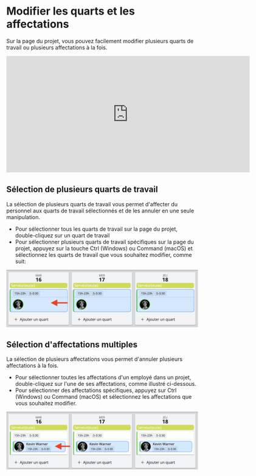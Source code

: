 # Modifier les quarts et les affectations

Sur la page du projet, vous pouvez facilement modifier plusieurs quarts de travail ou plusieurs affectations à la fois.

<iframe width="640" height="306" src="https://www.loom.com/embed/6ee1dd771a8349efabcf148a89b5d036" frameborder="0" webkitallowfullscreen mozallowfullscreen allowfullscreen></iframe>

## Sélection de plusieurs quarts de travail
La sélection de plusieurs quarts de travail vous permet d'affecter du personnel aux quarts de travail sélectionnés et de les annuler en une seule manipulation.
- Pour sélectionner tous les quarts de travail sur la page du projet, double-cliquez sur un quart de travail
- Pour sélectionner plusieurs quarts de travail spécifiques sur la page du projet, appuyez sur la touche Ctrl (Windows) ou Command (macOS) et sélectionnez les quarts de travail que vous souhaitez modifier, comme suit:

![selection-quarts.png](Images/selection-quarts.png)

## Sélection d'affectations multiples
La sélection de plusieurs affectations vous permet d'annuler plusieurs affectations à la fois.
- Pour sélectionner toutes les affectations d'un employé dans un projet, double-cliquez sur l'une de ses affectations, comme illustré ci-dessous.
- Pour sélectionner des affectations spécifiques, appuyez sur Ctrl (Windows) ou Command (macOS) et sélectionnez les affectations que vous souhaitez modifier.

![selection-affectations.png](Images/selection-affectations.png)
